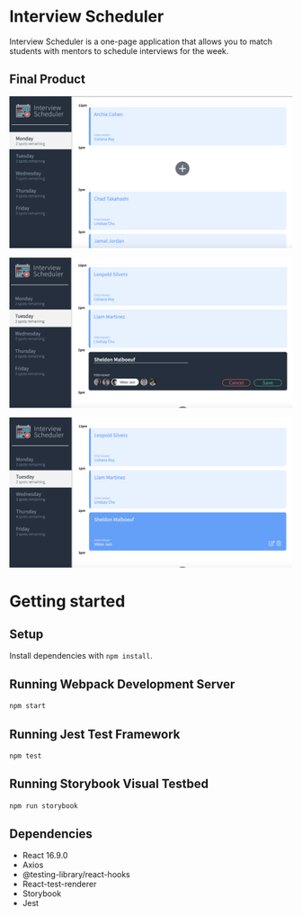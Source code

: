 # Interview Scheduler

Interview Scheduler is a one-page application that allows you to match students with mentors to schedule interviews for the week.

## Final Product

![Basic Page](https://github.com/smalboeuf/scheduler/blob/master/docs/basic.png)

![Create an appointment](https://github.com/smalboeuf/scheduler/blob/master/docs/new-appointment.png)

![Completed appointment creation](https://github.com/smalboeuf/scheduler/blob/master/docs/completed-appointment.png)

# Getting started

## Setup

Install dependencies with `npm install`.

## Running Webpack Development Server

```sh
npm start
```

## Running Jest Test Framework

```sh
npm test
```

## Running Storybook Visual Testbed

```sh
npm run storybook
```

## Dependencies

- React 16.9.0
- Axios
- @testing-library/react-hooks
- React-test-renderer
- Storybook
- Jest
